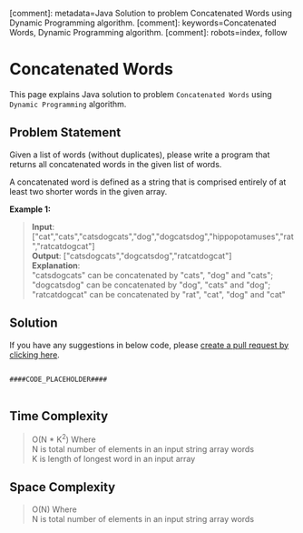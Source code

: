 [comment]: metadata=Java Solution to problem Concatenated Words using Dynamic Programming algorithm.
[comment]: keywords=Concatenated Words, Dynamic Programming algorithm.
[comment]: robots=index, follow


<h1>Concatenated Words</h1>
<p>
This page explains Java solution to problem <code class="inline">Concatenated Words</code> using <code class="inline">Dynamic Programming</code> algorithm.
</p>


<h2 class="heading">Problem Statement</h2>
<p>
Given a list of words (without duplicates), please write a program that returns all concatenated words in the given list of words.
</p>
<p>
A concatenated word is defined as a string that is comprised entirely of at least two shorter words in the given array.
</p>

<b>Example 1:</b>
<blockquote>
<p>
<b>Input</b>: ["cat","cats","catsdogcats","dog","dogcatsdog","hippopotamuses","rat","ratcatdogcat"] <br/>
<b>Output</b>: ["catsdogcats","dogcatsdog","ratcatdogcat"] <br/>
<b>Explanation</b>: <br/>
"catsdogcats" can be concatenated by "cats", "dog" and "cats"; <br />
"dogcatsdog" can be concatenated by "dog", "cats" and "dog"; <br />
"ratcatdogcat" can be concatenated by "rat", "cat", "dog" and "cat" <br /> 
</p>
</blockquote>


<h2 class="heading">Solution</h2>
If you have any suggestions in below code, please <a href="####LINK_PLACEHOLDER####" target="_blank" rel="noopener noreferrer" class="absolute">create a pull request by clicking here</a>.
<pre>
<code class="language-java">
####CODE_PLACEHOLDER####
</code>
</pre>


<h2 class="heading">Time Complexity</h2>
<blockquote>
<p>
O(N * K<sup>2</sup>) Where <br />
N is total number of elements in an input string array words <br />
K is length of longest word in an input array 
</p>
</blockquote>


<h2 class="heading">Space Complexity</h2>
<blockquote>
<p>
O(N) Where <br />
N is total number of elements in an input string array words
</p>
</blockquote>